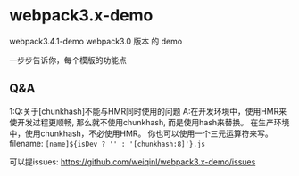# webpack3.x-demo
webpack3.4.1-demo
webpack3.0 版本 的 demo

一步步告诉你，每个模版的功能点

## Q&A
1:Q:关于[chunkhash]不能与HMR同时使用的问题
	A:在开发环境中，使用HMR来使开发过程更顺畅, 那么就不使用chunkhash, 而是使用hash来替换。
		在生产环境中，使用chunkhash，不必使用HMR。
		你也可以使用一个三元运算符来写。filename: `[name]${isDev ? '' : '[chunkhash:8]'}.js`


可以提issues:
https://github.com/weiqinl/webpack3.x-demo/issues